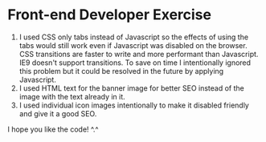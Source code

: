 
Front-end Developer Exercise 
============================

1. I used CSS only tabs instead of Javascript so the effects of using the tabs would still work even if Javascript was disabled on the browser. CSS transitions are faster to write and more performant than Javascript. IE9 doesn't support transitions. To save on time I intentionally ignored this problem but it could be resolved in the future by applying Javascript. 
2. I used HTML text for the banner image for better SEO instead of the image with the text already in it.
3. I used individual icon images intentionally to make it disabled friendly and give it a good SEO.


I hope you like the code! ^.^